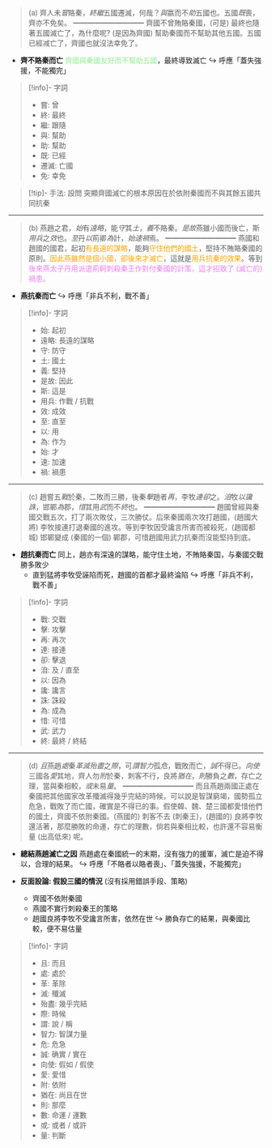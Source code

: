 > (a)   齊人未*嘗*賂秦，*終繼*五國遷滅，何哉？*與*嬴而不*助*五國也。五國*既*喪，齊亦不免矣。
> ━━━━━━━━━━
> 齊國不曾賄賂秦國，(可是) 最終也隨著五國滅亡了，為什麼呢? (是因為齊國) 幫助秦國而不幫助其他五國。五國已經减亡了，齊國也就沒法幸免了。

- **齊不賂秦而亡**
  <span style="color: lightgreen">齊國與秦國友好而不幫助五國</span>，最終導致滅亡
  ↪️ 呼應「蓋失強援，不能獨完」

> [!info]- 字詞
> - 嘗: 曾
> - 終: 最終
> - 繼: 跟隨
> - 與: 幫助
> - 助: 幫助
> - 既: 已經
> - 遷滅: 亡國
> - 免: 幸免

> [!tip]- 手法: 設問
> 突顯齊國滅亡的根本原因在於依附秦國而不與其餘五國共同抗秦

---

> (b)   燕趙之君，*始*有*遠略*，能*守*其*土*，*義*不賂秦。*是故*燕雖小國而後亡，斯*用兵*之*效*也。*至*丹*以*荊卿*為*計，*始速禍*焉。
> ━━━━━━━━━━
> 燕國和趙國的國君，起初<span style="color: orange">有長遠的謀略</span>，能夠<span style="color: orange">守住他們的國土</span>，堅持不賄賂秦國的原則。<span style="color: orange">因此燕雖然是個小國，卻後來才滅亡</span>，這就是<span style="color: orange">用兵抗秦的效果</span>。等到<span style="color: violet">後來燕太子丹用派遣荊軻刺殺秦王作對付秦國的計策，這才招致了 (滅亡的) 禍患。</span>

- **燕抗秦而亡**
  ↪️ 呼應「非兵不利，戰不善」

> [!info]- 字詞
> - 始: 起初
> - 遠略: 長遠的謀略
> - 守: 防守
> - 土: 國土
> - 義: 堅持
> - 是故: 因此
> - 斯: 這是
> - 用兵: 作戰 / 抗戰
> - 效: 成效
> - 至: 直至
> - 以: 用
> - 為: 作为
> - 始: 才
> - 速: 加速
> - 禍: 禍患

---

> (c)   趙嘗五*戰*於秦，二敗而三勝，後秦*擊*趙者*再*，李牧*連卻*之。*洎*牧*以讒誅*，邯鄲*為*郡，*惜*其用*武*而不*終*也。
> ━━━━━━━━━━
> 趙國曾經與秦國交戰五次，打了兩次敗仗，三次勝仗。后來秦國兩次攻打趙國，(趙國大將) 李牧接連打退秦國的進攻。等到李牧因受讒言所害而被殺死，(趙國都城) 邯鄲變成 (秦國的一個) 鄲郡，可惜趙國用武力抗秦而沒能堅持到底。

- **趙抗秦而亡**
  同上，趙亦有深遠的謀略，能守住土地，不賄賂秦国，与秦國交戰勝多敗少
	- 直到猛將李牧受誣陷而死，趙國的首都才最終淪陷
  ↪️ 呼應「非兵不利，戰不善」

> [!info]- 字詞
> - 戰: 交戰
> - 擊: 攻擊
> - 再: 再次
> - 連: 接連
> - 卻: 擊退
> - 洎: 及 / 直至
> - 以: 因為
> - 讒: 讒言
> - 誅: 誅殺
> - 為: 成為
> - 惜: 可惜
> - 武: 武力
> - 終: 最終 / 終結

---

> (d)   *且*燕趙*處*秦*革滅殆盡*之*際*，可*謂智力*孤*危*，戰敗而亡，*誠*不得已。*向使*三國各*愛*其地，齊人勿*附*於秦，刺客不行，良將*猶在*，*則*勝負之*數*，存亡之理，當與秦相較，*或*未易*量*。
> ━━━━━━━━━━
> 而且燕趙兩國正處在秦國把其他國家改革殲滅得幾乎完結的時候，可以說是智謀窮竭，國勢孤立危急，戰敗了而亡國，確實是不得已的事。假使韓、魏、楚三國都愛惜他們的國土，齊國不依附秦國。(燕國的) 刺客不去 (刺秦王)，(趙國的) 良將李牧還活著，那麼勝敗的命運，存亡的理數，倘若與秦相比較，也許還不容易衡量 (出高低來) 呢。

- **總結燕趟滅亡之因**
  燕趙處在秦國統一的末期，沒有強力的援軍，滅亡是迫不得以，合理的結果。
  ↪️ 呼應「不賂者以賂者喪」、「蓋失強援，不能獨完」

- **反面設論: 假設三國的情況** (沒有採用錯誤手段、策略)
	- 齊國不依附秦國
	- 燕國不實行刺殺秦王的策略
	- 趟國良將李牧不受讒言所害，依然在世
↪️ 勝負存亡的結果，與秦國比較，便不易估量

> [!info]- 字詞
> - 且: 而且
> - 處: 處於
> - 革: 革除
> - 滅: 殲滅
> - 殆盡: 幾乎完結
> - 際: 時候
> - 謂: 說 / 稱
> - 智力: 智謀力量
> - 危: 危急
> - 誠: 确實 / 實在
> - 向使: 假如 / 假使
> - 愛: 愛惜
> - 附: 依附
> - 猶在: 尚且在世
> - 則: 那麼
> - 數: 命運 / 運數
> - 或: 或者 / 或許
> - 量: 判斷

